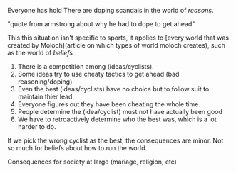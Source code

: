 


Everyone has hold  There are doping scandals in the world of _reasons_.


"quote from armstrong about why he had to dope to get ahead"


This this situation isn't specific to sports, it applies to [every world that was created by Moloch](article on which types of world moloch creates), such as the world of _beliefs_

1. There is a competition among (ideas/cyclists).
2. Some ideas try to use cheaty tactics to get ahead (bad reasoning/doping)
3. Even the best (ideas/cyclists) have no choice but to follow suit to maintain thier lead.
4. Everyone figures out they have been cheating the whole time.
5. People determine the (idea/cyclist) must not have actually been good
6. We have to retroactively determine who the best was, which is a lot harder to do.


If we pick the wrong cyclist as the best, the consequences are minor. Not so much for beliefs about how to run the world.

Consequences for society at large (mariage, religion, etc)
















